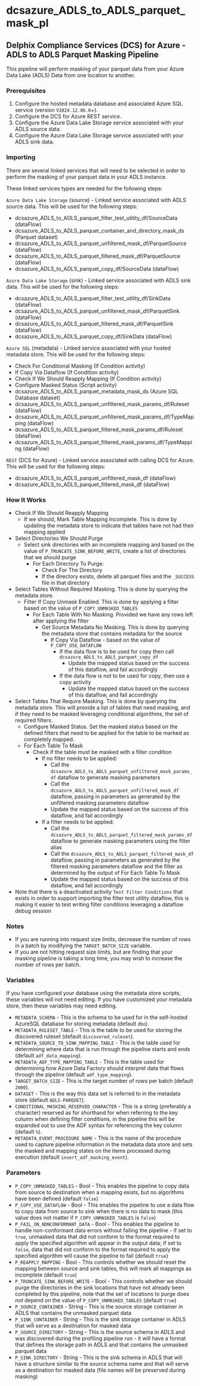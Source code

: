 # dcsazure_ADLS_to_ADLS_parquet_mask_pl
## Delphix Compliance Services (DCS) for Azure - ADLS to ADLS Parquet Masking Pipeline

This pipeline will perform masking of your parquet data from your Azure Data Lake (ADLS) Data from one location to
another.

### Prerequisites

1. Configure the hosted metadata database and associated Azure SQL service (version `V2024.12.06.0`+).
1. Configure the DCS for Azure REST service.
1. Configure the Azure Data Lake Storage service associated with your ADLS source data.
1. Configure the Azure Data Lake Storage service associated with your ADLS sink data.


### Importing
There are several linked services that will need to be selected in order to perform the masking of your parquet data
in your ADLS instance.

These linked services types are needed for the following steps:

`Azure Data Lake Storage` (source) - Linked service associated with ADLS source data. This will be used for the
following steps:
* dcsazure_ADLS_to_ADLS_parquet_filter_test_utility_df/SourceData (dataFlow)
* dcsazure_ADLS_to_ADLS_parquet_container_and_directory_mask_ds (Parquet dataset)
* dcsazure_ADLS_to_ADLS_parquet_unfiltered_mask_df/ParquetSource (dataFlow)
* dcsazure_ADLS_to_ADLS_parquet_filtered_mask_df/ParquetSource (dataFlow)
* dcsazure_ADLS_to_ADLS_parquet_copy_df/SourceData (dataFlow)

`Azure Data Lake Storage` (sink) - Linked service associated with ADLS sink data. This will be used for the
following steps:
* dcsazure_ADLS_to_ADLS_parquet_filter_test_utility_df/SinkData (dataFlow)
* dcsazure_ADLS_to_ADLS_parquet_unfiltered_mask_df/ParquetSink (dataFlow)
* dcsazure_ADLS_to_ADLS_parquet_filtered_mask_df/ParquetSink (dataFlow)
* dcsazure_ADLS_to_ADLS_parquet_copy_df/SinkData (dataFlow)

`Azure SQL` (metadata) - Linked service associated with your hosted metadata store. This will be used for the following
steps:
* Check For Conditional Masking (If Condition activity)
* If Copy Via Dataflow (If Condition activity)
* Check If We Should Reapply Mapping (If Condition activity)
* Configure Masked Status (Script activity)
* dcsazure_ADLS_to_ADLS_parquet_metadata_mask_ds (Azure SQL Database dataset)
* dcsazure_ADLS_to_ADLS_parquet_unfiltered_mask_params_df/Ruleset (dataFlow)
* dcsazure_ADLS_to_ADLS_parquet_unfiltered_mask_params_df/TypeMapping (dataFlow)
* dcsazure_ADLS_to_ADLS_parquet_filtered_mask_params_df/Ruleset (dataFlow)
* dcsazure_ADLS_to_ADLS_parquet_filtered_mask_params_df/TypeMapping (dataFlow)

`REST` (DCS for Azure) - Linked service associated with calling DCS for Azure. This will be used for the following
steps:
* dcsazure_ADLS_to_ADLS_parquet_unfiltered_mask_df (dataFlow)
* dcsazure_ADLS_to_ADLS_parquet_filtered_mask_df (dataFlow)

### How It Works
* Check If We Should Reapply Mapping
  * If we should, Mark Table Mapping Incomplete. This is done by updating the metadata store to indicate that tables
    have not had their mapping applied
* Select Directories We Should Purge
  * Select sink directories with an incomplete mapping and based on the value of `P_TRUNCATE_SINK_BEFORE_WRITE`, create
    a list of directories that we should purge 
    * For Each Directory To Purge:
      * Check For The Directory
      * If the directory exists, delete all parquet files and the `_SUCCESS` file in that directory
* Select Tables Without Required Masking. This is done by querying the metadata store.
  * Filter If Copy Unmask Enabled. This is done by applying a filter based on the value of `P_COPY_UNMASKED_TABLES`
    * For Each Table With No Masking. Provided we have any rows left after applying the filter
      * Get Source Metadata No Masking. This is done by querying the metadata store that contains metadata for the
        source
        * If Copy Via Dataflow - based on the value of `P_COPY_USE_DATAFLOW`
          * If the data flow is to be used for copy then call `dcsazure_ADLS_to_ADLS_parquet_copy_df`
            * Update the mapped status based on the success of this dataflow, and fail accordingly
          * If the data flow is not to be used for copy, then use a copy activity
            * Update the mapped status based on the success of this dataflow, and fail accordingly
* Select Tables That Require Masking. This is done by querying the metadata store. This will provide a list of tables
  that need masking, and if they need to be masked leveraging conditional algorithms, the set of required filters.
  * Configure Masked Status. Set the masked status based on the defined filters that need to be applied for the table to
    be marked as completely mapped.
  * For Each Table To Mask
    * Check if the table must be masked with a filter condition
      * If no filter needs to be applied:
        * Call the `dcsazure_ADLS_to_ADLS_parquet_unfiltered_mask_params_df` dataflow to generate masking parameters
        * Call the `dcsazure_ADLS_to_ADLS_parquet_unfiltered_mask_df` dataflow, passing in parameters as generated by
          the unfiltered masking parameters dataflow
        * Update the mapped status based on the success of this dataflow, and fail accordingly
      * If a filter needs to be applied:
        * Call the `dcsazure_ADLS_to_ADLS_parquet_filtered_mask_params_df` dataflow to generate masking parameters using
          the filter alias
        * Call the `dcsazure_ADLS_to_ADLS_parquet_filtered_mask_df` dataflow, passing in parameters as generated by the
          filtered masking parameters dataflow and the filter as determined by the output of For Each Table To Mask
        * Update the mapped status based on the success of this dataflow, and fail accordingly
* Note that there is a deactivated activity `Test Filter Conditions` that exists in order to support importing the
  filter test utility dataflow, this is making it easier to test writing filter conditions leveraging a dataflow debug
  session

### Notes
* If you are running into request size limits, decrease the number of rows in a batch by modifying the
  `TARGET_BATCH_SIZE` variable.
* If you are not hitting request size limits, but are finding that your masking pipeline is taking a long time, you may
  wish to increase the number of rows per batch.

### Variables

If you have configured your database using the metadata store scripts, these variables will not need editing. If you
have customized your metadata store, then these variables may need editing.

* `METADATA_SCHEMA` - This is the schema to be used for in the self-hosted AzureSQL database for storing metadata
  (default `dbo`).
* `METADATA_RULESET_TABLE` - This is the table to be used for storing the discovered ruleset (default
  `discovered_ruleset`).
* `METADATA_SOURCE_TO_SINK_MAPPING_TABLE` - This is the table used for determining where data that is run through the
  pipeline starts and ends (default `adf_data_mapping`).
* `METADATA_ADF_TYPE_MAPPING_TABLE` - This is the table used for determining how Azure Data Factory should interpret
  data that flows through the pipeline (default `adf_type_mapping`).
* `TARGET_BATCH_SIZE` - This is the target number of rows per batch (default `2000`).
* `DATASET` - This is the way this data set is referred to in the metadata store (default `ADLS-PARQUET`).
* `CONDITIONAL_MASKING_RESERVED_CHARACTER` - This is a string (preferably a character) reserved as for shorthand for
  when referring to the key column when defining filter conditions, in the pipeline this will be expanded out to use the
  ADF syntax for referencing the key column (default `%`).
* `METADATA_EVENT_PROCEDURE_NAME` - This is the name of the procedure used to capture pipeline information in the
  metadata data store and sets the masked and mapping states on the items processed during execution
  (default `insert_adf_masking_event`).

### Parameters

* `P_COPY_UNMASKED_TABLES` - Bool - This enables the pipeline to copy data from source to destination when a mapping
  exists, but no algorithms have been defined (default `false`)
* `P_COPY_USE_DATAFLOW` - Bool - This enables the pipeline to use a data flow to copy data from source to sink when
  there is no data to mask (this value does not matter if `P_COPY_UNMASKED_TABLES` is `false`)
* `P_FAIL_ON_NONCONFORMANT_DATA` - Bool - This enables the pipeline to handle non-conformant data errors without failing
  the pipeline - if set to `true`, unmasked data that did not conform to the format required to apply the specified
  algorithm will appear in the output data; if set to `false`, data that did not conform to the format required to apply
  the specified algorithm will cause the pipeline to fail (default `true`)
* `P_REAPPLY_MAPPING` - Bool - This controls whether we should reset the mapping between source and sink tables, this
  will mark all mappings as incomplete (default `true`)
* `P_TRUNCATE_SINK_BEFORE_WRITE` - Bool - This controls whether we should purge the directories in the sink locations
  that have not already been completed by this pipeline, note that the set of locations to purge does _not_ depend on
  the value of `P_COPY_UNMASKED_TABLES` (default `true`)
* `P_SOURCE_CONTAINER` - String - This is the source storage container in ADLS that contains the unmasked parquet data
* `P_SINK_CONTAINER` - String - This is the sink storage container in ADLS that will serve as a destination for masked
  data
* `P_SOURCE_DIRECTORY` - String - This is the source schema in ADLS and was discovered during the profiling pipeline
  run - it will have a format that defines the storage path in ADLS and that contains the unmasked parquet data
* `P_SINK_DIRECTORY` - String - This is the sink schema in ADLS that will have a structure similar to the source schema
  name and that will serve as a destination for masked data (file names will be preserved during masking)